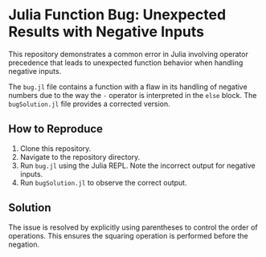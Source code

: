# Julia Function Bug: Unexpected Results with Negative Inputs

This repository demonstrates a common error in Julia involving operator precedence that leads to unexpected function behavior when handling negative inputs.

The `bug.jl` file contains a function with a flaw in its handling of negative numbers due to the way the `-` operator is interpreted in the `else` block.  The `bugSolution.jl` file provides a corrected version. 

## How to Reproduce

1. Clone this repository.
2. Navigate to the repository directory.
3. Run `bug.jl` using the Julia REPL.  Note the incorrect output for negative inputs.
4. Run `bugSolution.jl` to observe the correct output.

## Solution

The issue is resolved by explicitly using parentheses to control the order of operations. This ensures the squaring operation is performed before the negation.